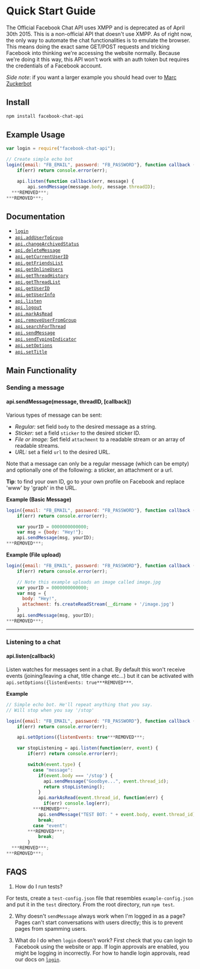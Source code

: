 # Quick Start Guide
The Official Facebook Chat API uses XMPP and is deprecated as of April 30th 2015. This is a non-official API that doesn't use XMPP.
As of right now, the only way to automate the chat functionalities is to emulate the browser. This means doing the exact same GET/POST requests and tricking Facebook into thinking we're accessing the website normally. Because we're doing it this way, this API won't work with an auth token but requires the credentials of a Facebook account.

_Side note_: if you want a larger example you should head over to [Marc Zuckerbot](https://github.com/bsansouci/marc-zuckerbot)

## Install
```bash
npm install facebook-chat-api
```

## Example Usage
```javascript
var login = require("facebook-chat-api");

// Create simple echo bot
login({email: "FB_EMAIL", password: "FB_PASSWORD"}, function callback (err, api) {
    if(err) return console.error(err);

    api.listen(function callback(err, message) {
        api.sendMessage(message.body, message.threadID);
  ***REMOVED***;
***REMOVED***;
```

## Documentation

* [`login`](DOCS.md#login)
* [`api.addUserToGroup`](DOCS.md#addUserToGroup)
* [`api.changeArchivedStatus`](DOCS.md#changeArchivedStatus)
* [`api.deleteMessage`](DOCS.md#deleteMessage)
* [`api.getCurrentUserID`](DOCS.md#getCurrentUserID)
* [`api.getFriendsList`](DOCS.md#getFriendsList)
* [`api.getOnlineUsers`](DOCS.md#getOnlineUsers)
* [`api.getThreadHistory`](DOCS.md#searchForThread)
* [`api.getThreadList`](DOCS.md#getThreadList)
* [`api.getUserID`](DOCS.md#getUserID)
* [`api.getUserInfo`](DOCS.md#getUserInfo)
* [`api.listen`](DOCS.md#listen)
* [`api.logout`](DOCS.md#logout)
* [`api.markAsRead`](DOCS.md#markAsRead)
* [`api.removeUserFromGroup`](DOCS.md#removeUserFromGroup)
* [`api.searchForThread`](DOCS.md#searchForThread)
* [`api.sendMessage`](DOCS.md#sendMessage)
* [`api.sendTypingIndicator`](DOCS.md#sendTypingIndicator)
* [`api.setOptions`](DOCS.md#setOptions)
* [`api.setTitle`](DOCS.md#setTitle)

## Main Functionality

### Sending a message
#### api.sendMessage(message, threadID, [callback])

Various types of message can be sent:
* *Regular:* set field `body` to the desired message as a string.
* *Sticker:* set a field `sticker` to the desired sticker ID.
* *File or image:* Set field `attachment` to a readable stream or an array of readable streams.
* *URL:* set a field `url` to the desired URL.

Note that a message can only be a regular message (which can be empty) and optionally one of the following: a sticker, an attachment or a url.

__Tip__: to find your own ID, go to your own profile on Facebook and replace 'www' by 'graph' in the URL.

__Example (Basic Message)__
```js
login({email: "FB_EMAIL", password: "FB_PASSWORD"}, function callback (err, api) {
    if(err) return console.error(err);

    var yourID = 0000000000000;
    var msg = {body: "Hey!"};
    api.sendMessage(msg, yourID);
***REMOVED***;
```

__Example (File upload)__
```js
login({email: "FB_EMAIL", password: "FB_PASSWORD"}, function callback (err, api) {
    if(err) return console.error(err);

    // Note this example uploads an image called image.jpg
    var yourID = 0000000000000;
    var msg = {
      body: "Hey!",
      attachment: fs.createReadStream(__dirname + '/image.jpg')
    }
    api.sendMessage(msg, yourID);
***REMOVED***;
```

------------------------------------

### Listening to a chat
#### api.listen(callback)

Listen watches for messages sent in a chat. By default this won't receive events (joining/leaving a chat, title change etc...) but it can be activated with `api.setOptions({listenEvents: true***REMOVED***`.

__Example__

```js
// Simple echo bot. He'll repeat anything that you say.
// Will stop when you say '/stop'

login({email: "FB_EMAIL", password: "FB_PASSWORD"}, function callback (err, api) {
    if(err) return console.error(err);

    api.setOptions({listenEvents: true***REMOVED***;

    var stopListening = api.listen(function(err, event) {
        if(err) return console.error(err);

        switch(event.type) {
          case "message":
            if(event.body === '/stop') {
              api.sendMessage("Goodbye...", event.thread_id);
              return stopListening();
            }
            api.markAsRead(event.thread_id, function(err) {
              if(err) console.log(err);
          ***REMOVED***;
            api.sendMessage("TEST BOT: " + event.body, event.thread_id);
            break;
          case "event":
        ***REMOVED***;
            break;
        }
  ***REMOVED***;
***REMOVED***;
```

## FAQS

1. How do I run tests?

For tests, create a `test-config.json` file that resembles `example-config.json` and put it in the `test` directory. From the root directory, run `npm test`.

2. Why doesn't `sendMessage` always work when I'm logged in as a page?
Pages can't start conversations with users directly; this is to prevent pages from spamming users.

3. What do I do when `login` doesn't work?
First check that you can login to Facebook using the website or app. If login approvals are enabled, you might be logging in incorrectly. For how to handle login approvals, read our docs on [`login`](DOCS.md#login).

